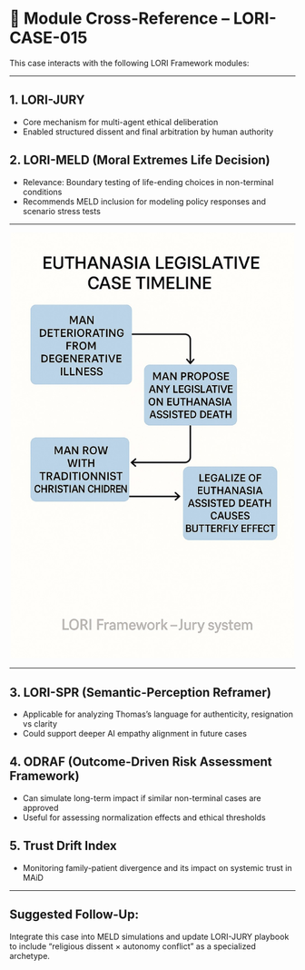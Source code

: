 # 🔗 Module Cross-Reference – LORI-CASE-015

This case interacts with the following LORI Framework modules:

---

## 1. **LORI-JURY**  
- Core mechanism for multi-agent ethical deliberation  
- Enabled structured dissent and final arbitration by human authority

## 2. **LORI-MELD** (Moral Extremes Life Decision)  
- Relevance: Boundary testing of life-ending choices in non-terminal conditions  
- Recommends MELD inclusion for modeling policy responses and scenario stress tests

---

<p align="center">
<img src="../../assets/images/CASE-JURY-015-Timeline.png" alt="CASE-JURY-015-Timeline" width="500">
</p>

---
  
## 3. **LORI-SPR** (Semantic-Perception Reframer)  
- Applicable for analyzing Thomas’s language for authenticity, resignation vs clarity  
- Could support deeper AI empathy alignment in future cases

## 4. **ODRAF** (Outcome-Driven Risk Assessment Framework)  
- Can simulate long-term impact if similar non-terminal cases are approved  
- Useful for assessing normalization effects and ethical thresholds

## 5. **Trust Drift Index**  
- Monitoring family-patient divergence and its impact on systemic trust in MAiD

---

## Suggested Follow-Up:
Integrate this case into MELD simulations and update LORI-JURY playbook to include “religious dissent × autonomy conflict” as a specialized archetype.
